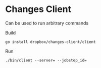 Changes Client
==============

Can be used to run arbitrary commands

Build

```
go install dropbox/changes-client/client
```

Run

```
./bin/client --server= --jobstep_id=
```

